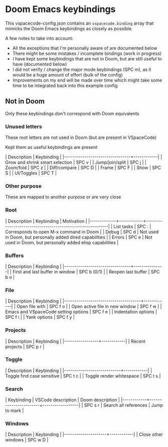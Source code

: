 # Doom Emacs keybindings

This vspacecode-config.json contains an `vspacecode.binding` array that mimicks the Doom Emacs keybindings as closely as possible.

A few notes to take into account:

- All the exceptions that I'm personally aware of are documented below
- There might be some mistakes / incomplete bindings (work in progress)
- I have kept some keybindings that are not in Doom, but are still useful to have (documented below)
- I did not verify / change the major mode keybindings (SPC m), as it would be a huge amount of effort (bulk of the config)
- Improvements on my end will be made over time which might take some time to be integrated back into this example config

## Not in Doom

Only these keybindings don't correspond with Doom equivalents

### Unused letters

These root letters are not used in Doom (but are present in VSpaceCode)

Kept them as useful keybindings are present

| Description                     | Keybinding |
|---------------------------------+------------|
| Grow and shrink smart selection | SPC v      |
| Jump/join/split                 | SPC j      |
| Zoom/fold                       | SPC z      |
| Diff/compare                    | SPC D      |
| Frame                           | SPC F      |
| Show                            | SPC S      |
| UI/Toggles                      | SPC T      |

### Other purpose

These are mapped to another purpose or are very close

### Root

| Description | Keybinding | Motivation                                                |
|-------------+------------+-----------------------------------------------------------|
| List tasks  | SPC :      | Corresponds to open M-x command in Doom                   |
| Debug       | SPC d      | Not used in Doom, but personally added dired capabilities |
| Errors      | SPC e      | Not used in Doom, but personally added elisp capabilities |

### Buffers

| Description                     | Keybinding    |
|---------------------------------+---------------|
| First and last buffer in window | SPC b (0/1)   |
| Reopen last buffer              | SPC b o       |

### File

| Description                          | Keybinding |
|--------------------------------------+------------|
| Open file with                       | SPC f o    |
| Open active file in new window       | SPC f w    |
| Emacs and VSpaceCode setting options | SPC f e    |
| Indentation options                  | SPC f i    |
| Yank options                         | SPC f y    |

### Projects

| Description     | Keybinding |
|-----------------+------------|
| Recent projects | SPC p r    |

### Toggle

| Description                | Keybinding |
|----------------------------+------------|
| Toggle find case sensitive | SPC t c    |
| Toggle render whitespace   | SPC t s    |

### Search

| Keybinding | VSCode description    | Doom description |
|------------+-----------------------+------------------|
| SPC s r    | Search all references | Jump to mark     |

### Windows

| Description         | Keybinding |
|---------------------+------------|
| Close other windows | SPC w D    |
